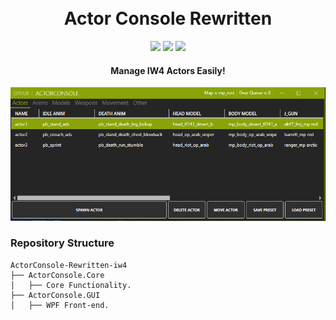 <h1 align="center">
  <br>
  Actor Console Rewritten
  <br>
</h1>

<div align="center">
  <a href="https://github.com/kruumy/ActorConsole-Rewritten-iw4/releases"><img src="https://img.shields.io/github/v/release/kruumy/ActorConsole-Rewritten-iw4?label=Latest%20version&style=flat-square"></a>
  <a href="https://github.com/kruumy/ActorConsole-Rewritten-iw4/releases""><img src="https://img.shields.io/github/downloads/kruumy/ActorConsole-Rewritten-iw4/total"></a>
  <a href="https://paypal.me/JPauls281"><img src="https://img.shields.io/badge/Donate-Paypal-orange?style=flat-square"></a>
</div>

<h4 align="center">Manage IW4 Actors Easily!</h4>

<div align="center">
  <a href="https://github.com/kruumy/ActorConsole-Rewritten-iw4/blob/main/preview.png">
    <img src="preview.png" alt="Preivew" Width="auto" Height="auto">
  </a>
</div>

### Repository Structure
```
ActorConsole-Rewritten-iw4
├── ActorConsole.Core
│   ├── Core Functionality.
├── ActorConsole.GUI
│   ├── WPF Front-end.
```
